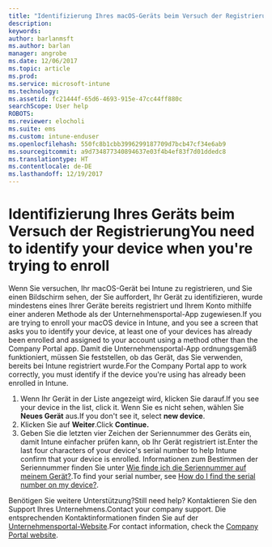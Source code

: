 ```yaml
---
title: "Identifizierung Ihres macOS-Geräts beim Versuch der Registrierung | Microsoft-Dokumentation"
description: 
keywords: 
author: barlanmsft
ms.author: barlan
manager: angrobe
ms.date: 12/06/2017
ms.topic: article
ms.prod: 
ms.service: microsoft-intune
ms.technology: 
ms.assetid: fc21444f-65d6-4693-915e-47cc44ff880c
searchScope: User help
ROBOTS: 
ms.reviewer: elocholi
ms.suite: ems
ms.custom: intune-enduser
ms.openlocfilehash: 550fc8b1cbb3996299187709d7bcb47cf34e6ab9
ms.sourcegitcommit: a9d734877340894637e03f4b4ef83f7d01ddedc8
ms.translationtype: HT
ms.contentlocale: de-DE
ms.lasthandoff: 12/19/2017
---
```

# <a name="you-need-to-identify-your-device-when-youre-trying-to-enroll"></a><span data-ttu-id="7d95b-102">Identifizierung Ihres Geräts beim Versuch der Registrierung</span><span class="sxs-lookup"><span data-stu-id="7d95b-102">You need to identify your device when you're trying to enroll</span></span>

<span data-ttu-id="7d95b-103">Wenn Sie versuchen, Ihr macOS-Gerät bei Intune zu registrieren, und Sie einen Bildschirm sehen, der Sie auffordert, Ihr Gerät zu identifizieren, wurde mindestens eines Ihrer Geräte bereits registriert und Ihrem Konto mithilfe einer anderen Methode als der Unternehmensportal-App zugewiesen.</span><span class="sxs-lookup"><span data-stu-id="7d95b-103">If you are trying to enroll your macOS device in Intune, and you see a screen that asks you to identify your device, at least one of your devices has already been enrolled and assigned to your account using a method other than the Company Portal app.</span></span> <span data-ttu-id="7d95b-104">Damit die Unternehmensportal-App ordnungsgemäß funktioniert, müssen Sie feststellen, ob das Gerät, das Sie verwenden, bereits bei Intune registriert wurde.</span><span class="sxs-lookup"><span data-stu-id="7d95b-104">For the Company Portal app to work correctly, you must identify if the device you're using has already been enrolled in Intune.</span></span>

1. <span data-ttu-id="7d95b-105">Wenn Ihr Gerät in der Liste angezeigt wird, klicken Sie darauf.</span><span class="sxs-lookup"><span data-stu-id="7d95b-105">If you see your device in the list, click it.</span></span> <span data-ttu-id="7d95b-106">Wenn Sie es nicht sehen, wählen Sie **Neues Gerät** aus.</span><span class="sxs-lookup"><span data-stu-id="7d95b-106">If you don't see it, select **new device**.</span></span>
2. <span data-ttu-id="7d95b-107">Klicken Sie auf **Weiter**.</span><span class="sxs-lookup"><span data-stu-id="7d95b-107">Click **Continue.**</span></span>
3. <span data-ttu-id="7d95b-108">Geben Sie die letzten vier Zeichen der Seriennummer des Geräts ein, damit Intune einfacher prüfen kann, ob Ihr Gerät registriert ist.</span><span class="sxs-lookup"><span data-stu-id="7d95b-108">Enter the last four characters of your device's serial number to help Intune confirm that your device is enrolled.</span></span> <span data-ttu-id="7d95b-109">Informationen zum Bestimmen der Seriennummer finden Sie unter [Wie finde ich die Seriennummer auf meinem Gerät?](how-do-i-find-the-serial-number-on-my-device-macos.md).</span><span class="sxs-lookup"><span data-stu-id="7d95b-109">To find your serial number, see [How do I find the serial number on my device?](how-do-i-find-the-serial-number-on-my-device-macos.md).</span></span>

<span data-ttu-id="7d95b-110">Benötigen Sie weitere Unterstützung?</span><span class="sxs-lookup"><span data-stu-id="7d95b-110">Still need help?</span></span> <span data-ttu-id="7d95b-111">Kontaktieren Sie den Support Ihres Unternehmens.</span><span class="sxs-lookup"><span data-stu-id="7d95b-111">Contact your company support.</span></span> <span data-ttu-id="7d95b-112">Die entsprechenden Kontaktinformationen finden Sie auf der [Unternehmensportal-Website](https://portal.manage.microsoft.com#HelpDeskDialog).</span><span class="sxs-lookup"><span data-stu-id="7d95b-112">For contact information, check the [Company Portal website](https://portal.manage.microsoft.com#HelpDeskDialog).</span></span>
